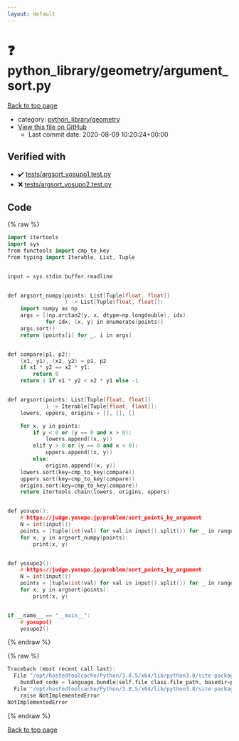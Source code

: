 ```yaml
---
layout: default
---
```


<!-- mathjax config similar to math.stackexchange -->
<script type="text/javascript" async
  src="https://cdnjs.cloudflare.com/ajax/libs/mathjax/2.7.5/MathJax.js?config=TeX-MML-AM_CHTML">
</script>
<script type="text/x-mathjax-config">
  MathJax.Hub.Config({
    TeX: { equationNumbers: { autoNumber: "AMS" }},
    tex2jax: {
      inlineMath: [ ['$','$'] ],
      processEscapes: true
    },
    "HTML-CSS": { matchFontHeight: false },
    displayAlign: "left",
    displayIndent: "2em"
  });
</script>

<script type="text/javascript" src="https://cdnjs.cloudflare.com/ajax/libs/jquery/3.4.1/jquery.min.js"></script>
<script src="https://cdn.jsdelivr.net/npm/jquery-balloon-js@1.1.2/jquery.balloon.min.js" integrity="sha256-ZEYs9VrgAeNuPvs15E39OsyOJaIkXEEt10fzxJ20+2I=" crossorigin="anonymous"></script>
<script type="text/javascript" src="../../../assets/js/copy-button.js"></script>
<link rel="stylesheet" href="../../../assets/css/copy-button.css" />


# :question: python_library/geometry/argument_sort.py

<a href="../../../index.html">Back to top page</a>

* category: <a href="../../../index.html#bb1189d107afaf50a8d799c22c656ecc">python_library/geometry</a>
* <a href="{{ site.github.repository_url }}/blob/master/python_library/geometry/argument_sort.py">View this file on GitHub</a>
    - Last commit date: 2020-08-09 10:20:24+00:00




## Verified with

* :heavy_check_mark: <a href="../../../verify/tests/argsort_yosupo1.test.py.html">tests/argsort_yosupo1.test.py</a>
* :x: <a href="../../../verify/tests/argsort_yosupo2.test.py.html">tests/argsort_yosupo2.test.py</a>


## Code

<a id="unbundled"></a>
{% raw %}
```cpp
import itertools
import sys
from functools import cmp_to_key
from typing import Iterable, List, Tuple


input = sys.stdin.buffer.readline


def argsort_numpy(points: List[Tuple[float, float]]
                  ) -> List[Tuple[float, float]]:
    import numpy as np
    args = [(np.arctan2(y, x, dtype=np.longdouble), idx)
            for idx, (x, y) in enumerate(points)]
    args.sort()
    return [points[i] for _, i in args]


def compare(p1, p2):
    (x1, y1), (x2, y2) = p1, p2
    if x1 * y2 == x2 * y1:
        return 0
    return 1 if x1 * y2 < x2 * y1 else -1


def argsort(points: List[Tuple[float, float]]
            ) -> Iterable[Tuple[float, float]]:
    lowers, uppers, origins = [], [], []

    for x, y in points:
        if y < 0 or (y == 0 and x > 0):
            lowers.append((x, y))
        elif y > 0 or (y == 0 and x < 0):
            uppers.append((x, y))
        else:
            origins.append((x, y))
    lowers.sort(key=cmp_to_key(compare))
    uppers.sort(key=cmp_to_key(compare))
    origins.sort(key=cmp_to_key(compare))
    return itertools.chain(lowers, origins, uppers)


def yosupo():
    # https://judge.yosupo.jp/problem/sort_points_by_argument
    N = int(input())
    points = [tuple(int(val) for val in input().split()) for _ in range(N)]
    for x, y in argsort_numpy(points):
        print(x, y)


def yosupo2():
    # https://judge.yosupo.jp/problem/sort_points_by_argument
    N = int(input())
    points = [tuple(int(val) for val in input().split()) for _ in range(N)]
    for x, y in argsort(points):
        print(x, y)


if __name__ == "__main__":
    # yosupo()
    yosupo2()

```
{% endraw %}

<a id="bundled"></a>
{% raw %}
```cpp
Traceback (most recent call last):
  File "/opt/hostedtoolcache/Python/3.8.5/x64/lib/python3.8/site-packages/onlinejudge_verify/docs.py", line 349, in write_contents
    bundled_code = language.bundle(self.file_class.file_path, basedir=pathlib.Path.cwd())
  File "/opt/hostedtoolcache/Python/3.8.5/x64/lib/python3.8/site-packages/onlinejudge_verify/languages/python.py", line 61, in bundle
    raise NotImplementedError
NotImplementedError

```
{% endraw %}

<a href="../../../index.html">Back to top page</a>

